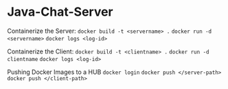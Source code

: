 # Java-Chat-Server
Containerize the Server:
```docker build -t <servername> .```
```docker run -d <servername>```
```docker logs <log-id>```

Containerize the Client:
```docker build -t <clientname> .```
```docker run -d clientname```
```docker logs <log-id>```

Pushing Docker Images to a HUB
```docker login```
```docker push </server-path>```
```docker push </client-path>```
